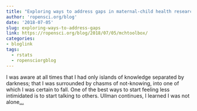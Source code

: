 ```yaml
---
title: "Exploring ways to address gaps in maternal-child health research"
author: 'ropensci.org/blog'
date: '2018-07-05'
slug: exploring-ways-to-address-gaps
link: https://ropensci.org/blog/2018/07/05/mchtoolbox/
categories:
- bloglink
tags:
  - rstats
  - ropensciorgblog
---
```


I was aware at all times that I had only islands of knowledge separated by darkness; that I was surrounded by chasms of not-knowing, into one of which I was certain to fall. One of the best ways to start feeling less intimidated is to start talking to others. Ullman continues, I learned I was not alone[... <i class="fas fa-external-link-alt"></i>](https://ropensci.org/blog/2018/07/05/mchtoolbox/)

